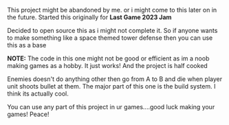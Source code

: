 This project might be abandoned by me. or i might come to this later on in the future.
Started this originally for **Last Game 2023 Jam**

Decided to open source this as i might not complete it. So if anyone wants to make
something like a space themed tower defense then you can use this as a base

**NOTE:**
The code in this one might not be good or efficient as im a noob making games as a hobby.
It just works! And the project is half cooked

Enemies doesn't do anything other then go from A to B and die when player unit shoots bullet
at them. The major part of this one is the build system. I think its actually cool.

You can use any part of this project in ur games....good luck making your games!
Peace!
